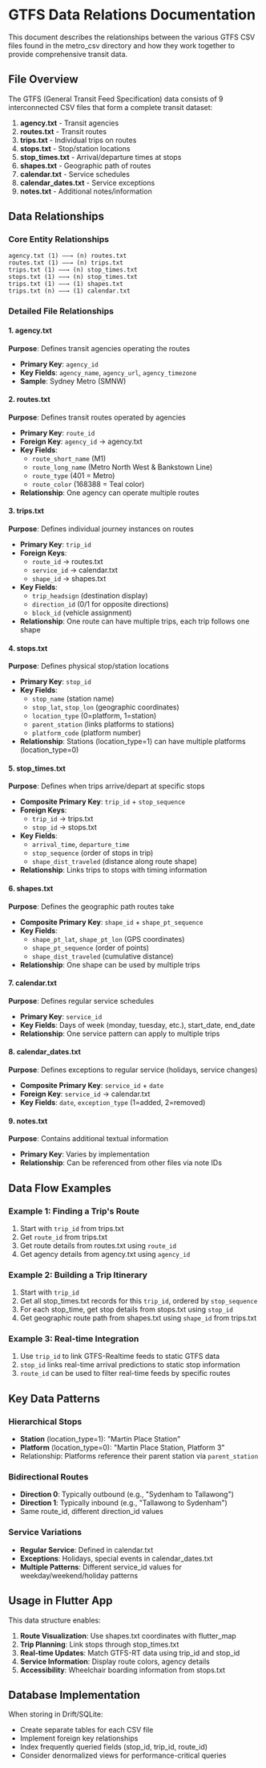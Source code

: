 # GTFS Data Relations Documentation

This document describes the relationships between the various GTFS CSV files found in the metro_csv directory and how they work together to provide comprehensive transit data.

## File Overview

The GTFS (General Transit Feed Specification) data consists of 9 interconnected CSV files that form a complete transit dataset:

1. **agency.txt** - Transit agencies
2. **routes.txt** - Transit routes
3. **trips.txt** - Individual trips on routes
4. **stops.txt** - Stop/station locations
5. **stop_times.txt** - Arrival/departure times at stops
6. **shapes.txt** - Geographic path of routes
7. **calendar.txt** - Service schedules
8. **calendar_dates.txt** - Service exceptions
9. **notes.txt** - Additional notes/information

## Data Relationships

### Core Entity Relationships

```
agency.txt (1) ——→ (n) routes.txt
routes.txt (1) ——→ (n) trips.txt
trips.txt (1) ——→ (n) stop_times.txt
stops.txt (1) ——→ (n) stop_times.txt
trips.txt (1) ——→ (1) shapes.txt
trips.txt (n) ——→ (1) calendar.txt
```

### Detailed File Relationships

#### 1. agency.txt
**Purpose**: Defines transit agencies operating the routes
- **Primary Key**: `agency_id`
- **Key Fields**: `agency_name`, `agency_url`, `agency_timezone`
- **Sample**: Sydney Metro (SMNW)

#### 2. routes.txt
**Purpose**: Defines transit routes operated by agencies
- **Primary Key**: `route_id`
- **Foreign Key**: `agency_id` → agency.txt
- **Key Fields**: 
  - `route_short_name` (M1)
  - `route_long_name` (Metro North West & Bankstown Line)
  - `route_type` (401 = Metro)
  - `route_color` (168388 = Teal color)
- **Relationship**: One agency can operate multiple routes

#### 3. trips.txt
**Purpose**: Defines individual journey instances on routes
- **Primary Key**: `trip_id`
- **Foreign Keys**: 
  - `route_id` → routes.txt
  - `service_id` → calendar.txt
  - `shape_id` → shapes.txt
- **Key Fields**:
  - `trip_headsign` (destination display)
  - `direction_id` (0/1 for opposite directions)
  - `block_id` (vehicle assignment)
- **Relationship**: One route can have multiple trips, each trip follows one shape

#### 4. stops.txt
**Purpose**: Defines physical stop/station locations
- **Primary Key**: `stop_id`
- **Key Fields**:
  - `stop_name` (station name)
  - `stop_lat`, `stop_lon` (geographic coordinates)
  - `location_type` (0=platform, 1=station)
  - `parent_station` (links platforms to stations)
  - `platform_code` (platform number)
- **Relationship**: Stations (location_type=1) can have multiple platforms (location_type=0)

#### 5. stop_times.txt
**Purpose**: Defines when trips arrive/depart at specific stops
- **Composite Primary Key**: `trip_id` + `stop_sequence`
- **Foreign Keys**:
  - `trip_id` → trips.txt
  - `stop_id` → stops.txt
- **Key Fields**:
  - `arrival_time`, `departure_time`
  - `stop_sequence` (order of stops in trip)
  - `shape_dist_traveled` (distance along route shape)
- **Relationship**: Links trips to stops with timing information

#### 6. shapes.txt
**Purpose**: Defines the geographic path routes take
- **Composite Primary Key**: `shape_id` + `shape_pt_sequence`
- **Key Fields**:
  - `shape_pt_lat`, `shape_pt_lon` (GPS coordinates)
  - `shape_pt_sequence` (order of points)
  - `shape_dist_traveled` (cumulative distance)
- **Relationship**: One shape can be used by multiple trips

#### 7. calendar.txt
**Purpose**: Defines regular service schedules
- **Primary Key**: `service_id`
- **Key Fields**: Days of week (monday, tuesday, etc.), start_date, end_date
- **Relationship**: One service pattern can apply to multiple trips

#### 8. calendar_dates.txt
**Purpose**: Defines exceptions to regular service (holidays, service changes)
- **Composite Primary Key**: `service_id` + `date`
- **Foreign Key**: `service_id` → calendar.txt
- **Key Fields**: `date`, `exception_type` (1=added, 2=removed)

#### 9. notes.txt
**Purpose**: Contains additional textual information
- **Primary Key**: Varies by implementation
- **Relationship**: Can be referenced from other files via note IDs

## Data Flow Examples

### Example 1: Finding a Trip's Route
1. Start with `trip_id` from trips.txt
2. Get `route_id` from trips.txt
3. Get route details from routes.txt using `route_id`
4. Get agency details from agency.txt using `agency_id`

### Example 2: Building a Trip Itinerary
1. Start with `trip_id`
2. Get all stop_times.txt records for this `trip_id`, ordered by `stop_sequence`
3. For each stop_time, get stop details from stops.txt using `stop_id`
4. Get geographic route path from shapes.txt using `shape_id` from trips.txt

### Example 3: Real-time Integration
1. Use `trip_id` to link GTFS-Realtime feeds to static GTFS data
2. `stop_id` links real-time arrival predictions to static stop information
3. `route_id` can be used to filter real-time feeds by specific routes

## Key Data Patterns

### Hierarchical Stops
- **Station** (location_type=1): "Martin Place Station"
- **Platform** (location_type=0): "Martin Place Station, Platform 3"
- Relationship: Platforms reference their parent station via `parent_station`

### Bidirectional Routes
- **Direction 0**: Typically outbound (e.g., "Sydenham to Tallawong")
- **Direction 1**: Typically inbound (e.g., "Tallawong to Sydenham")
- Same route_id, different direction_id values

### Service Variations
- **Regular Service**: Defined in calendar.txt
- **Exceptions**: Holidays, special events in calendar_dates.txt
- **Multiple Patterns**: Different service_id values for weekday/weekend/holiday patterns

## Usage in Flutter App

This data structure enables:
1. **Route Visualization**: Use shapes.txt coordinates with flutter_map
2. **Trip Planning**: Link stops through stop_times.txt
3. **Real-time Updates**: Match GTFS-RT data using trip_id and stop_id
4. **Service Information**: Display route colors, agency details
5. **Accessibility**: Wheelchair boarding information from stops.txt

## Database Implementation

When storing in Drift/SQLite:
- Create separate tables for each CSV file
- Implement foreign key relationships
- Index frequently queried fields (stop_id, trip_id, route_id)
- Consider denormalized views for performance-critical queries